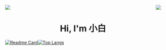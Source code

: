 <p>
  <a href="https://count.getloli.com/"><img src="https://count.getloli.com/get/@:BalconyJH"></a>
  <img src="https://weather-icon.journeyad.repl.co/@guangzhou?v=1" align="right">
</p>


<h1 align="center">Hi, I'm 小白</h1>


[![Readme Card](https://github-readme-stats.vercel.app/api?username=BalconyJH&show_icons=true&title_color=ffffff&icon_color=daf7dc&text_color=daf7dc&bg_color=151515)](https://github.com/anuraghazra/github-readme-stats)[![Top Langs](https://github-readme-stats.vercel.app/api/top-langs/?username=BalconyJH&layout=compact&exclude_repo=BalconyJH.github.io&title_color=ffffff&icon_color=bb2acf&text_color=daf7dc&bg_color=151515)](https://github.com/anuraghazra/github-readme-stats)
